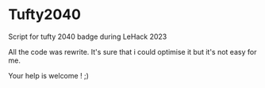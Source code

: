 # Tufty2040
Script for tufty 2040 badge during LeHack 2023

All the code was rewrite.
It's sure that i could optimise it but it's not easy for me.

Your help is welcome ! ;)
